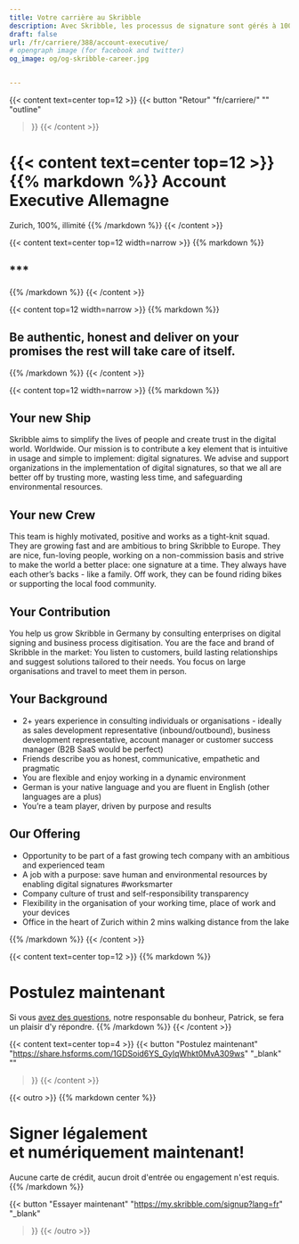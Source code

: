 ```yaml
---
title: Votre carrière au Skribble
description: Avec Skribble, les processus de signature sont gérés à 100% numériquement, sur la base de la signature électronique qualifiée "SEQ" – la signature électronique qui équivaut à une signature manuscrite, selon la loi suisse et européenne.
draft: false
url: /fr/carriere/388/account-executive/
# opengraph image (for facebook and twitter)
og_image: og/og-skribble-career.jpg


---
```


{{< content text=center top=12 >}}
{{< button
  "Retour"
  "fr/carriere/"
  ""
  "outline"
>}}
{{< /content >}}

{{< content text=center top=12 >}}
{{% markdown %}}
Account Executive 
Allemagne
===============
Zurich, 100%, illimité
{{% /markdown %}}
{{< /content >}}

{{< content text=center top=12 width=narrow >}}
{{% markdown %}}
## ***
{{% /markdown %}}
{{< /content >}}

{{< content top=12 width=narrow >}}
{{% markdown %}}
## Be authentic, honest and deliver on your promises the rest will take care of itself. 
{{% /markdown %}}
{{< /content >}}

{{< content top=12 width=narrow >}}
{{% markdown %}}
## Your new Ship
Skribble aims to simplify the lives of people and create trust in the digital world. Worldwide. Our mission is to contribute a key element that is intuitive in usage and simple to implement: digital signatures. We advise and support organizations in the implementation of digital signatures, so that we all are better off by trusting more, wasting less time, and safeguarding environmental resources.

## Your new Crew
This team is highly motivated, positive and works as a tight-knit squad. They are growing fast and are ambitious to bring Skribble to Europe. They are nice, fun-loving people, working on a non-commission basis and strive to make the world a better place: one signature at a time. They always have each other’s backs - like a family. Off work, they can be found riding bikes or supporting the local food community.

## Your Contribution
You help us grow Skribble in Germany by consulting enterprises on digital signing and business process digitisation. You are the face and brand of Skribble in the market: You listen to customers, build lasting relationships and suggest solutions tailored to their needs. You focus on large organisations and travel to meet them in person.

## Your Background
- 2+ years experience in consulting individuals or organisations - ideally as sales development representative (inbound/outbound), business development representative, account manager or customer success manager (B2B SaaS would be perfect)
- Friends describe you as honest, communicative, empathetic and pragmatic
- You are flexible and enjoy working in a dynamic environment
- German is your native language and you are fluent in English (other languages are a plus)
- You’re a team player, driven by purpose and results

## Our Offering
- Opportunity to be part of a fast growing tech company with an ambitious and experienced team 
- A job with a purpose: save human and environmental resources by enabling digital signatures #worksmarter
- Company culture of trust and self-responsibility  transparency
- Flexibility in the organisation of your working time, place of work and your devices
- Office in the heart of Zurich within 2 mins walking distance from the lake

{{% /markdown %}}
{{< /content >}}

{{< content text=center top=12 >}}
{{% markdown %}}
# Postulez maintenant
Si vous [avez des questions](https://help.skribble.com/kb-tickets/new), notre responsable du bonheur, Patrick, 
se fera un plaisir d'y répondre.
{{% /markdown %}}
{{< /content >}}

{{< content text=center top=4 >}}
{{< button
  "Postulez maintenant"
  "https://share.hsforms.com/1GDSoid6YS_GylqWhkt0MvA309ws"
  "_blank"
  ""
>}}
{{< /content >}}



[//]: # (--------------------------------------------------------------------------------------------------------------)

{{< outro >}}
{{% markdown center %}}
# Signer légalement <br class="hide-for-mobile">et numériquement maintenant!
Aucune carte de crédit, aucun droit d'entrée
ou engagement n'est requis.
{{% /markdown %}}

{{< button
  "Essayer maintenant"
  "https://my.skribble.com/signup?lang=fr"
  "_blank"
>}}
{{< /outro >}}